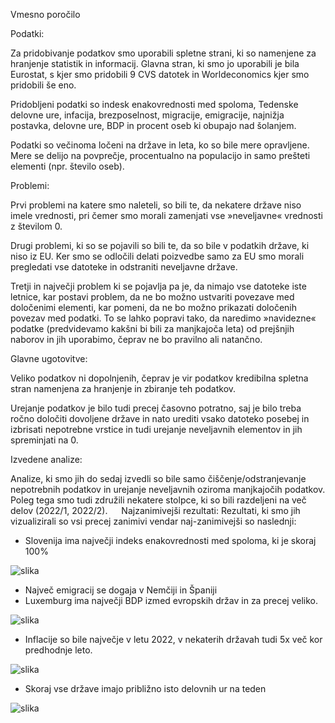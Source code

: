 Vmesno poročilo


Podatki:

Za pridobivanje podatkov smo uporabili spletne strani, ki so namenjene za hranjenje statistik in informacij. Glavna stran, ki smo jo uporabili je bila Eurostat, s kjer smo pridobili 9 CVS datotek in Worldeconomics kjer smo pridobili še eno.

Pridobljeni podatki so indesk enakovrednosti med spoloma, Tedenske delovne ure, infacija, brezposelnost, migracije, emigracije, najnižja postavka, delovne ure, BDP in procent oseb ki obupajo nad šolanjem.

Podatki so večinoma ločeni na države in leta, ko so bile mere opravljene. Mere se delijo na povprečje, procentualno na populacijo in samo prešteti elementi (npr. število oseb).
 

Problemi:

Prvi problemi na katere smo naleteli, so bili te, da nekatere države niso imele vrednosti, pri čemer smo morali zamenjati vse »neveljavne« vrednosti z številom 0.  

Drugi problemi, ki so se pojavili so bili te, da so bile v podatkih države, ki niso iz EU. Ker smo se odločili delati poizvedbe samo za EU smo morali pregledati vse datoteke in odstraniti neveljavne države.

Tretji in največji problem ki se pojavlja pa je, da nimajo vse datoteke iste letnice, kar postavi problem, da ne bo možno ustvariti povezave med določenimi elementi, kar pomeni, da ne bo možno prikazati določenih povezav med podatki. To se lahko popravi tako, da naredimo »navidezne« podatke (predvidevamo kakšni bi bili za manjkajoča leta) od prejšnjih naborov in jih uporabimo, čeprav ne bo pravilno ali natančno.


Glavne ugotovitve:

Veliko podatkov ni dopolnjenih, čeprav je vir podatkov kredibilna spletna stran namenjena za hranjenje in zbiranje teh podatkov. 

Urejanje podatkov je bilo tudi precej časovno potratno, saj je bilo treba ročno določiti dovoljene države in nato urediti vsako datoteko posebej in izbrisati nepotrebne vrstice in tudi urejanje neveljavnih elementov in jih spreminjati na 0.

Izvedene analize:

Analize, ki smo jih do sedaj izvedli so bile samo čiščenje/odstranjevanje nepotrebnih podatkov in urejanje neveljavnih oziroma manjkajočih podatkov. Poleg tega smo tudi združili nekatere stolpce, ki so bili razdeljeni na več delov (2022/1, 2022/2).
 
Najzanimivejši rezultati:
	Rezultati, ki smo jih vizualizirali so vsi precej zanimivi vendar naj-zanimivejši so naslednji:
-	Slovenija ima največji indeks enakovrednosti med spoloma, ki je skoraj 100%

 ![slika](https://github.com/DerpStepo/PR24BKRMKPMSJSV/assets/104684069/f123ba27-60a3-4f28-8a36-192c5be6a20b)

-	Največ emigracij se dogaja v Nemčiji in Španiji
-	Luxemburg ima največji BDP izmed evropskih držav in za precej veliko.

 ![slika](https://github.com/DerpStepo/PR24BKRMKPMSJSV/assets/104684069/528180ad-8fbb-4287-bae3-20ba95055962)

-	Inflacije so bile največje v letu 2022, v nekaterih državah tudi 5x več kor predhodnje leto.

 ![slika](https://github.com/DerpStepo/PR24BKRMKPMSJSV/assets/104684069/6311b74d-1401-4935-bdd4-e8d2d4fe50ae)

-	Skoraj vse države imajo približno isto delovnih ur na teden
 
![slika](https://github.com/DerpStepo/PR24BKRMKPMSJSV/assets/104684069/e1612d73-c252-4a30-b3d1-bfe66d059476)
